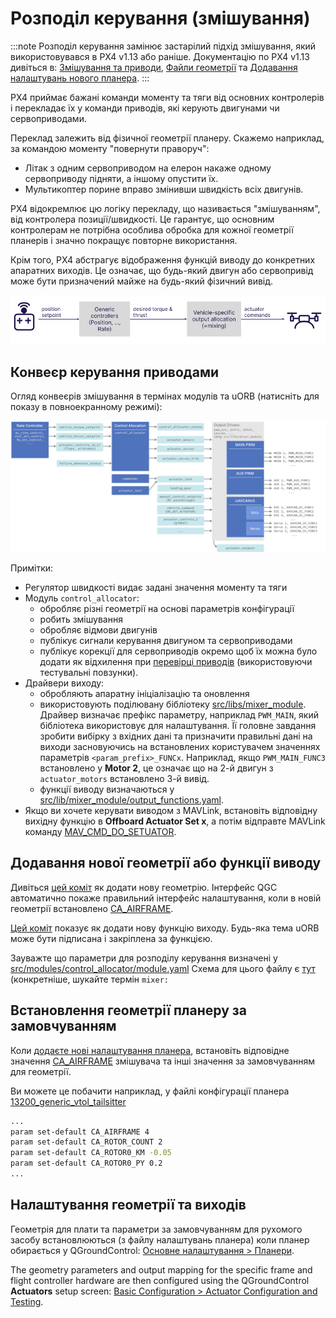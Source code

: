 # Розподіл керування (змішування)

:::note
Розподіл керування замінює застарілий підхід змішування, який використовувався в PX4 v1.13 або раніше. Документацію по PX4 v1.13 дивіться в: [Змішування та приводи](https://docs.px4.io/v1.13/en/concept/mixing.html), [Файли геометрії](https://docs.px4.io/v1.13/en/concept/geometry_files.html) та [Додавання налаштувань нового планера](https://docs.px4.io/v1.13/en/dev_airframes/adding_a_new_frame.html).
:::

PX4 приймає бажані команди моменту та тяги від основних контролерів і перекладає їх у команди приводів, які керують двигунами чи сервоприводами.

Переклад залежить від фізичної геометрії планеру. Скажемо наприклад, за командою моменту "повернути праворуч":

- Літак з одним сервоприводом на елерон накаже одному сервоприводу підняти, а іншому опустити їх.
- Мультикоптер порине вправо змінивши швидкість всіх двигунів.

PX4 відокремлює цю логіку перекладу, що називається "змішуванням", від контролера позиції/швидкості. Це гарантує, що основним контролерам не потрібна особлива обробка для кожної геометрії планерів і значно покращує повторне використання.

Крім того, PX4 абстрагує відображення функцій виводу до конкретних апаратних виходів. Це означає, що будь-який двигун або сервопривід може бути призначений майже на будь-який фізичний вивід.

<!-- https://docs.google.com/drawings/d/1Li9YhTLc3yX6mGX0iSOfItHXvaUhevO2DRZwuxPQ1PI/edit -->

![Mixing Overview](../../assets/diagrams/mixing_overview.png)

## Конвеєр керування приводами

Огляд конвеєрів змішування в термінах модулів та uORB (натисніть для показу в повноекранному режимі):

<!-- https://drive.google.com/file/d/1L2IoxsyB4GAWE-s82R_x42mVXW_IDlHP/view?usp=sharing -->

![Pipeline Overview](../../assets/concepts/control_allocation_pipeline.png)

Примітки:

- Регулятор швидкості видає задані значення моменту та тяги
- Модуль `control_allocator`:
  - обробляє різні геометрії на основі параметрів конфігурації
  - робить змішування
  - обробляє відмови двигунів
  - публікує сигнали керування двигуном та сервоприводами
  - публікує корекції для сервоприводів окремо щоб їх можна було додати як відхилення при  [перевірці приводів](../config/actuators.md#actuator-testing) (використовуючи тестувальні повзунки).
- Драйвери виходу:
  - обробляють апаратну ініціалізацію та оновлення
  - використовують поділювану бібліотеку [src/libs/mixer_module](https://github.com/PX4/PX4-Autopilot/blob/main/src/lib/mixer_module/). Драйвер визначає префікс параметру, наприклад `PWM_MAIN`, який бібліотека використовує для налаштування. Її головне завдання зробити вибірку з вхідних дані та призначити правильні дані на виходи засновуючись на встановлених користувачем значеннях параметрів `<param_prefix>_FUNCx`. Наприклад, якщо `PWM_MAIN_FUNC3` встановлено у **Motor 2**, це означає що на 2-й двигун з `actuator_motors` встановлено 3-й вивід.
  - функції виводу визначаються у [src/lib/mixer_module/output_functions.yaml](https://github.com/PX4/PX4-Autopilot/blob/main/src/lib/mixer_module/output_functions.yaml).
- Якщо ви хочете керувати виводом з MAVLink, встановіть відповідну вихідну функцію в **Offboard Actuator Set x**, а потім відправте MAVLink команду [MAV_CMD_DO_SETUATOR](https://mavlink.io/en/messages/common.html#MAV_CMD_DO_SET_ACTUATOR).

## Додавання нової геометрії або функції виводу

Дивіться [цей коміт](https://github.com/PX4/PX4-Autopilot/commit/5cdb6fbd8e1352dcb94bd58918da405f8ff930d7) як додати нову геометрію. Інтерфейс QGC автоматично покаже правильний інтерфейс налаштування, коли в новій геометрії встановлено [CA_AIRFRAME](../advanced_config/parameter_reference.md#CA_AIRFRAME).

[Цей коміт](https://github.com/PX4/PX4-Autopilot/commit/a65533b46986e32254b64b7c92469afb8178e370) показує як додати нову функцію виходу. Будь-яка тема uORB може бути підписана і закріплена за функцією.

Зауважте що параметри для розподілу керування визначені у [src/modules/control_allocator/module.yaml](https://github.com/PX4/PX4-Autopilot/blob/main/src/modules/control_allocator/module.yaml) Схема для цього файлу є [тут](https://github.com/PX4/PX4-Autopilot/blob/main/validation/module_schema.yaml#L440=) (конкретніше, шукайте термін `mixer:`

## Встановлення геометрії планеру за замовчуванням

Коли [додаєте нові налаштування планера](../dev_airframes/adding_a_new_frame.md), встановіть відповідне значення [CA_AIRFRAME](../advanced_config/parameter_reference.md#CA_AIRFRAME) змішувача та інші значення за замовчуванням для геометрії.

Ви можете це побачити наприклад, у файлі конфігурації планера [13200_generic_vtol_tailsitter](https://github.com/PX4/PX4-Autopilot/blob/main/ROMFS/px4fmu_common/init.d/airframes/13200_generic_vtol_tailsitter)

```sh
...
param set-default CA_AIRFRAME 4
param set-default CA_ROTOR_COUNT 2
param set-default CA_ROTOR0_KM -0.05
param set-default CA_ROTOR0_PY 0.2
...
```

## Налаштування геометрії та виходів

Геометрія для плати та параметри за замовчуванням для рухомого засобу встановлюються (з файлу налаштувань планера) коли планер обирається у QGroundControl: [Основне налаштування > Планери](../config/airframe.md).

The geometry parameters and output mapping for the specific frame and flight controller hardware are then configured using the QGroundControl **Actuators** setup screen: [Basic Configuration > Actuator Configuration and Testing](../config/actuators.md).
